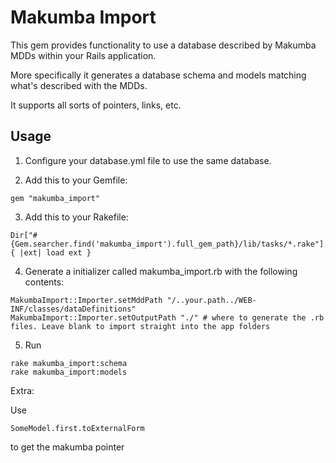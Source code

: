 Makumba Import
===

This gem provides functionality to use a database described by Makumba MDDs within your Rails application.

More specifically it generates a database schema and models matching what's described with the MDDs.

It supports all sorts of pointers, links, etc.

Usage
---

1. Configure your database.yml file to use the same database.

2. Add this to your Gemfile:

```
gem "makumba_import"
```

3. Add this to your Rakefile:

```
Dir["#{Gem.searcher.find('makumba_import').full_gem_path}/lib/tasks/*.rake"].each { |ext| load ext }
```

4. Generate a initializer called makumba_import.rb with the following contents:

```
MakumbaImport::Importer.setMddPath "/..your.path../WEB-INF/classes/dataDefinitions"
MakumbaImport::Importer.setOutputPath "./" # where to generate the .rb files. Leave blank to import straight into the app folders
```

5. Run 

```
rake makumba_import:schema
rake makumba_import:models
```

Extra:

Use

```
SomeModel.first.toExternalForm
```

to get the makumba pointer
